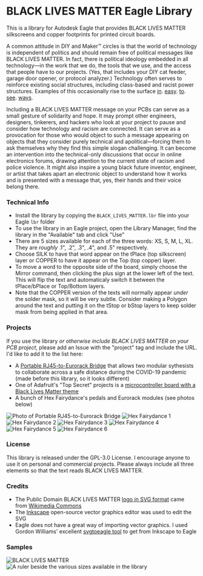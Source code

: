 # BLACK LIVES MATTER Eagle Library

This is a library for Autodesk Eagle that provides BLACK LIVES MATTER silkscreens and copper footprints for printed circuit boards.

A common attitude in DIY and Maker™ circles is that the world of technology is independent of politics and should remain free of political messages like BLACK LIVES MATTER. In fact, there is political ideology embedded in all technology—in the work that we do, the tools that we use, and the access that people have to our projects. (Yes, that includes your DIY cat feeder, garage door opener, or protocol analyzer.) Technology often serves to reinforce existing social structures, including class-based and racist power structures. Examples of this occasionally rise to the surface [in](https://petapixel.com/2015/09/19/heres-a-look-at-how-color-film-was-originally-biased-toward-white-people/). [easy](https://www.theatlantic.com/technology/archive/2009/12/are-hewlett-packard-webcams-racist/341579/). [to](https://www.technologyreview.com/2020/06/03/1002589/technology-perpetuates-racism-by-design-simulmatics-charlton-mcilwain/). [see](https://www.aclu.org/news/privacy-technology/how-is-face-recognition-surveillance-technology-racist/). [ways](https://medium.com/@CoalitionForCriticalTechnology/abolish-the-techtoprisonpipeline-9b5b14366b16).

Including a BLACK LIVES MATTER message on your PCBs can serve as a small gesture of solidarity and hope. It may prompt other engineers, designers, tinkerers, and hackers who look at your project to pause and consider how technology and racism are connected. It can serve as a provocation for those who would object to such a message appearing on objects that they consider purely technical and apolitical—forcing them to ask themselves why they find this simple slogan challenging. It can become an intervention into the technical-only discussions that occur in online electronics forums, drawing attention to the current state of racism and police violence. It might also inspire a young black future inventor, engineer, or artist that takes apart an electronic object to understand how it works and is presented with a message that, yes, their hands and their voice belong there.

### Technical Info

* Install the library by copying the `BLACK_LIVES_MATTER.lbr` file into your Eagle `lbr` folder
* To use the library in an Eagle project, open the Library Manager, find the library in the "Available" tab and click "Use"
* There are 5 sizes available for each of the three words: XS, S, M, L, XL. They are *roughly* .1", .2", .3", .4", and .5" respectively.
* Choose SILK to have that word appear on the tPlace (top silkscreen) layer or COPPER to have it appear on the Top (top copper) layer.
* To move a word to the opposite side of the board, simply choose the Mirror command, then clicking the plus sign at the lower left of the text. This will flip the text and automaticaly switch it between the tPlace/bPlace or Top/Bottom layers.
* Note that the COPPER version of the texts will normally appear *under* the solder mask, so it will be very subtle. Consider making a Polygon around the text and putting it on the tStop or bStop layers to keep solder mask from being applied in that area.

### Projects

If you use the library *or otherwise include BLACK LIVES MATTER on your PCB project*, please add an Issue with the "project" tag and include the URL. I'd like to add it to the list here:

* A [Portable RJ45-to-Eurorack Bridge](https://github.com/rahji/rj45eurorackbridge) that allows two modular sythesists to collaborate across a safe distance during the COVID-19 pandemic (made before this library, so it looks different)
* One of Adafruit's "Top Secret" projects is a [microcontroller board with a Black Lives Matter theme](https://www.youtube.com/watch?v=Tg-pRtRBCoA)
* A bunch of Hex Fairydance's pedals and Eurorack modules (see photos below)

![Photo of Portable RJ45-to-Eurorack Bridge](/images/rj45eurorackbridge_smaller.jpg)
![Hex Fairydance 1](/images/hex_fairydance1_smaller.jpg)
![Hex Fairydance 2](/images/hex_fairydance2_smaller.jpg)
![Hex Fairydance 3](/images/hex_fairydance3_smaller.jpg)
![Hex Fairydance 4](/images/hex_fairydance4_smaller.jpg)
![Hex Fairydance 5](/images/hex_fairydance5_smaller.jpg)
![Hex Fairydance 6](/images/hex_fairydance6_smaller.jpg)

### License

This library is released under the GPL-3.0 License. I encourage anyone to use it on personal and commercial projects. Please always include all three elements so that the text reads BLACK LIVES MATTER. 

### Credits

* The Public Domain BLACK LIVES MATTER [logo in SVG format](https://upload.wikimedia.org/wikipedia/commons/5/5d/Black_Lives_Matter_logo.svg) came from [Wikimedia Commons](https://commons.wikimedia.org/wiki/File:Black_Lives_Matter_logo.svg)
* The [Inkscape](https://inkscape.org/) open-source vector graphics editor was used to edit the SVG
* Eagle does not have a great way of importing vector graphics. I used Gordon Williams' excellent [svgtoeagle tool](https://gfwilliams.github.io/svgtoeagle/) to get from Inkscape to Eagle 

### Samples

![BLACK LIVES MATTER](images/sample.png) ![A ruler beside the various sizes available in the library](images/sizes_sample.png)

